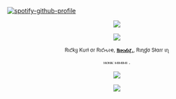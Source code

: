 [![spotify-github-profile](https://spotify-github-profile.kittinanx.com/api/view?uid=31emw27hdnz23bbvfx4humhc7cjq&cover_image=true&theme=novatorem&show_offline=false&background_color=000000&interchange=true&bar_color=000000&bar_color_cover=true)](https://github.com/kittinan/spotify-github-profile)


<p align="center" dir="auto">
<img src="https://64.media.tumblr.com/481b15bad2a5741d1e1e9f0fc1db7dba/ff4732c21d0d5c5b-1d/s2048x3072/61459249a9fa9b924b40bc5880e53bd0f29b3aec.pnj" style="max-width: 100%; "></p>

<p align="center" dir="auto">
<img src="https://64.media.tumblr.com/e0a7d9852370936a4879eedae9b359f9/e664d997299980a9-9d/s500x750/fbe107956666c1386033d170c9c7e92e3d472670.pnj"> 

<p align="center" dir="auto">
<sub>Rιƈƙყ Kυɾƚ σɾ Rιƈԋιҽ, <b><ins>Ⲃⲓⲣⲟ𝓵ⲁꞅ.</ins></b>, Rιɳɠσ Sƚαɾɾ ιɾʅ </sub>
<p align="center" dir="auto">
<sub>ⲏⲟⲛⲕ ⲙⲓⲙⲓⲙⲓ
.</sub>

<p align="center" dir="auto"> 
<img src="https://64.media.tumblr.com/387e7f8cf5e018b83c44b3d12021d153/691cec0d87b0a092-7b/s100x200/22ca98c33454a67c616f72f7b46b68d1423c0ccf.pnj" style="max-width: 100%; "></p> 

<p align="center" dir="auto">
<img src="https://64.media.tumblr.com/481b15bad2a5741d1e1e9f0fc1db7dba/ff4732c21d0d5c5b-1d/s2048x3072/61459249a9fa9b924b40bc5880e53bd0f29b3aec.pnj" style="max-width: 100%; "></p>
